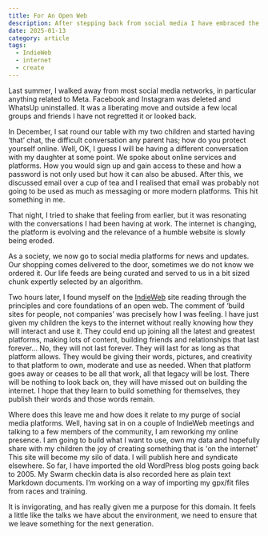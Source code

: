 ```yaml
---
title: For An Open Web
description: After stepping back from social media I have embraced the open web and plan to use this site and domain as my silo and data store.
date: 2025-01-13
category: article
tags:
  - IndieWeb
  - internet
  - create
---
```


Last summer, I walked away from most social media networks, in particular anything related to Meta. Facebook and Instagram was deleted and WhatsUp uninstalled. It was a liberating move and outside a few local groups and friends I have not regretted it or looked back.

In December, I sat round our table with my two children and started having ‘that’ chat, the difficult conversation any parent has; how do you protect yourself online. Well, OK, I guess I will be having a different conversation with my daughter at some point.
We spoke about online services and platforms. How you would sign up and gain access to these and how a password is not only used but how it can also be abused. After this, we discussed email over a cup of tea and I realised that email was probably not going to be used as much as messaging or more modern platforms. This hit something in me.

That night, I tried to shake that feeling from earlier, but it was resonating with the conversations I had been having at work. The internet is changing, the platform is evolving and the relevance of a humble website is slowly being eroded.

As a society, we now go to social media platforms for news and updates. Our shopping comes delivered to the door, sometimes we do not know we ordered it. Our life feeds are being curated and served to us in a bit sized chunk expertly selected by an algorithm.

Two hours later, I found myself on the [IndieWeb](https://indieweb.org) site reading through the principles and core foundations of an open web. The comment of ‘build sites for people, not companies’ was precisely how I was feeling. I have just given my children the keys to the internet without really knowing how they will interact and use it. They could end up joining all the latest and greatest platforms, making lots of content, building friends and relationships that last forever…
No, they will not last forever. They will last for as long as that platform allows. They would be giving their words, pictures, and creativity to that platform to own, moderate and use as needed. When that platform goes away or ceases to be all that work, all that legacy will be lost. There will be nothing to look back on, they will have missed out on building the internet.
I hope that they learn to build something for themselves, they publish their words and those words remain.

Where does this leave me and how does it relate to my purge of social media platforms. Well, having sat in on a couple of IndieWeb meetings and talking to a few members of the community, I am reworking my online presence. I am going to build what I want to use, own my data and hopefully share with my children the joy of creating something that is 'on the internet'
This site will become my silo of data. I will publish here and syndicate elsewhere.
So far, I have imported the old WordPress blog posts going back to 2005. My Swarm checkin data is also recorded here as plain text Markdown documents. I’m working on a way of importing my gpx/fit files from races and training.

It is invigorating, and has really given me a purpose for this domain. It feels a little like the talks we have about the environment, we need to ensure that we leave something for the next generation.
